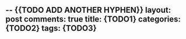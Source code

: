-- {{TODO ADD ANOTHER HYPHEN}}
layout: post
comments: true
title: {TODO1}
categories: {TODO2}
tags: {TODO3}
---
